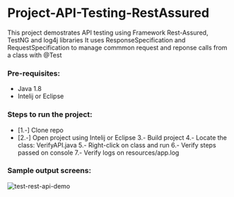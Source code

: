 # Project-API-Testing-RestAssured
This project demostrates API testing using Framework Rest-Assured, TestNG and log4j libraries
It uses ResponseSpecification and RequestSpecification to manage commmon request and reponse calls from a class with @Test

### Pre-requisites:
- Java 1.8
- Intelij or Eclipse

### Steps to run the project:
- [1.-] Clone repo
- [2.-] Open project using Intelij or Eclipse
3.- Build project
4.- Locate the class: VerifyAPI.java 
5.- Right-click on class and run 
6.- Verify steps passed on console
7.- Verify logs on resources/app.log

### Sample output screens:

![test-rest-api-demo](https://github.com/na001988/Project-API-Testing-RestAssured/assets/49047445/f3106943-c5a4-49a4-956b-bdda433e2e40)
